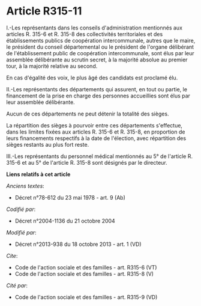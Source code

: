 # Article R315-11

I.-Les représentants dans les conseils d'administration mentionnés aux articles R. 315-6 et R. 315-8 des collectivités
territoriales et des établissements publics de coopération intercommunale, autres que le maire, le président du conseil
départemental ou le président de l'organe délibérant de l'établissement public de coopération intercommunale, sont élus par
leur assemblée délibérante au scrutin secret, à la majorité absolue au premier tour, à la majorité relative au second. 

En cas d'égalité des voix, le plus âgé des candidats est proclamé élu. 

II.-Les représentants des départements qui assurent, en tout ou partie, le financement de la prise en charge des personnes
accueillies sont élus par leur assemblée délibérante. 

Aucun de ces départements ne peut détenir la totalité des sièges. 

La répartition des sièges à pourvoir entre ces départements s'effectue, dans les limites fixées aux articles R. 315-6 et R.
315-8, en proportion de leurs financements respectifs à la date de l'élection, avec répartition des sièges restants au plus
fort reste. 

III.-Les représentants du personnel médical mentionnés au 5° de l'article R. 315-6 et au 5° de l'article R. 315-8 sont
désignés par le directeur.

**Liens relatifs à cet article**

_Anciens textes_:

  - Décret n°78-612 du 23 mai 1978 - art. 9 (Ab)

_Codifié par_:

  - Décret n°2004-1136 du 21 octobre 2004

_Modifié par_:

  - Décret n°2013-938 du 18 octobre 2013 - art. 1 (VD)

_Cite_:

  - Code de l'action sociale et des familles - art. R315-6 (VT)
  - Code de l'action sociale et des familles - art. R315-8 (V)

_Cité par_:

  - Code de l'action sociale et des familles - art. R315-9 (VD)
